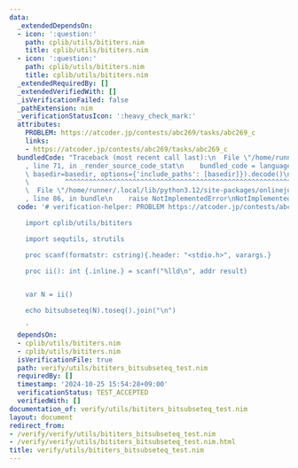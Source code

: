 ```yaml
---
data:
  _extendedDependsOn:
  - icon: ':question:'
    path: cplib/utils/bititers.nim
    title: cplib/utils/bititers.nim
  - icon: ':question:'
    path: cplib/utils/bititers.nim
    title: cplib/utils/bititers.nim
  _extendedRequiredBy: []
  _extendedVerifiedWith: []
  _isVerificationFailed: false
  _pathExtension: nim
  _verificationStatusIcon: ':heavy_check_mark:'
  attributes:
    PROBLEM: https://atcoder.jp/contests/abc269/tasks/abc269_c
    links:
    - https://atcoder.jp/contests/abc269/tasks/abc269_c
  bundledCode: "Traceback (most recent call last):\n  File \"/home/runner/.local/lib/python3.12/site-packages/onlinejudge_verify/documentation/build.py\"\
    , line 71, in _render_source_code_stat\n    bundled_code = language.bundle(stat.path,\
    \ basedir=basedir, options={'include_paths': [basedir]}).decode()\n          \
    \         ^^^^^^^^^^^^^^^^^^^^^^^^^^^^^^^^^^^^^^^^^^^^^^^^^^^^^^^^^^^^^^^^^^^^^^^^^^^^^^^^^\n\
    \  File \"/home/runner/.local/lib/python3.12/site-packages/onlinejudge_verify/languages/nim.py\"\
    , line 86, in bundle\n    raise NotImplementedError\nNotImplementedError\n"
  code: '# verification-helper: PROBLEM https://atcoder.jp/contests/abc269/tasks/abc269_c

    import cplib/utils/bititers

    import sequtils, strutils

    proc scanf(formatstr: cstring){.header: "<stdio.h>", varargs.}

    proc ii(): int {.inline.} = scanf("%lld\n", addr result)


    var N = ii()

    echo bitsubseteq(N).toseq().join("\n")

    '
  dependsOn:
  - cplib/utils/bititers.nim
  - cplib/utils/bititers.nim
  isVerificationFile: true
  path: verify/utils/bititers_bitsubseteq_test.nim
  requiredBy: []
  timestamp: '2024-10-25 15:54:28+09:00'
  verificationStatus: TEST_ACCEPTED
  verifiedWith: []
documentation_of: verify/utils/bititers_bitsubseteq_test.nim
layout: document
redirect_from:
- /verify/verify/utils/bititers_bitsubseteq_test.nim
- /verify/verify/utils/bititers_bitsubseteq_test.nim.html
title: verify/utils/bititers_bitsubseteq_test.nim
---
```

